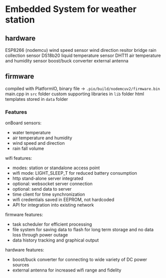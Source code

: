 # Embedded System for weather station

## hardware
ESP8266 (nodemcu)
wind speed sensor
wind direction resitor bridge
rain collection sensor
DS18b20 liquid temperature sensor
DHT11 air temperature and humidity sensor
boost/buck converter
external antenna

## firmware
compiled with PlatformIO, binary file -> `.pio/build/nodemcuv2/firmware.bin`
main.cpp in `src` folder
custom supporting libraries in `lib` folder
html templates stored in `data` folder

### Features

onBoard sensors:
* water temperature
* air temperature and humidity
* wind speed and direction
* rain fall volume

wifi features:
* modes: station or standalone access point
* wifi mode: LIGHT_SLEEP_T for reduced battery consumption
* http stand-alone server integrated
* optional: websocket server connection
* optional: send data to server
* time client for time synchronization
* wifi credentials saved in EEPROM, not hardcoded
* API for integration into existing network

firmware features:
* task scheduler for efficient processing
* file system for saving data to flash for long term storage and no data loss through power outage
* data history tracking and graphical output

hardware features:
* boost/buck converter for connecting to wide variety of DC power sources
* external antenna for increased wifi range and fidelity
